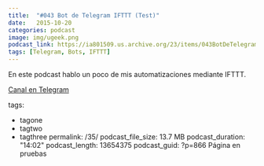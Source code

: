 ```yaml
---
title:  "#043 Bot de Telegram IFTTT (Test)"
date:   2015-10-20
categories: podcast
image: img/ugeek.png
podcast_link: https://ia801509.us.archive.org/23/items/043BotDeTelegramDeIFTTT/%23043%20Bot%20de%20Telegram%20de%20IFTTT.mp3
tags: [Telegram, Bots, IFTTT]
---
```


En este podcast hablo un poco de mis automatizaciones mediante IFTTT.

[Canal en Telegram](https://t.me/uGeek)



tags:
- tagone
- tagtwo
- tagthree
permalink: /35/
podcast_file_size: 13.7 MB
podcast_duration: "14:02"
podcast_length: 13654375
podcast_guid: ?p=866
Página en pruebas
